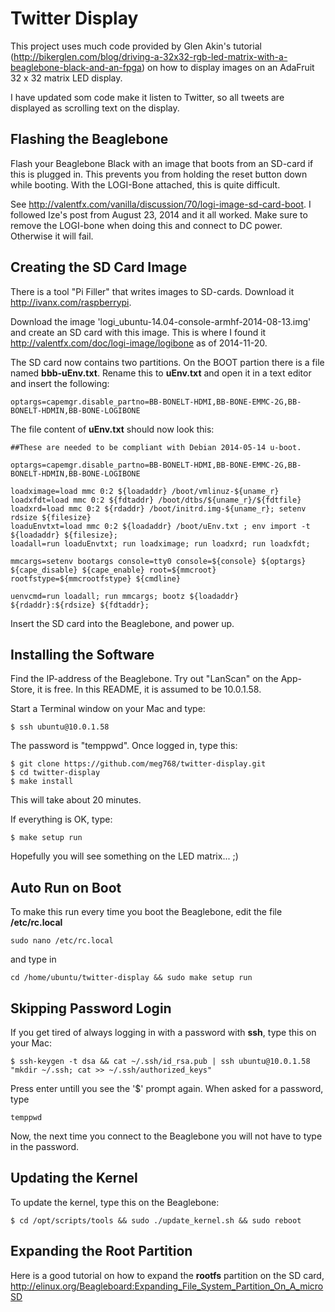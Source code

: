 Twitter Display
=============

This project uses much code provided by Glen Akin's tutorial 
(http://bikerglen.com/blog/driving-a-32x32-rgb-led-matrix-with-a-beaglebone-black-and-an-fpga)
on how to display images on an AdaFruit 32 x 32 matrix LED display.

I have updated som code make it listen to Twitter, so all tweets are displayed as scrolling text on the display.

Flashing the Beaglebone
-----------------------

Flash your Beaglebone Black with an image that boots from an SD-card if this is plugged in. This prevents
you from holding the reset button down while booting. With the LOGI-Bone attached, this is quite difficult.

See http://valentfx.com/vanilla/discussion/70/logi-image-sd-card-boot. I followed Ize's post
from August 23, 2014 and it all worked.	Make sure to remove the LOGI-bone when doing this and connect
to DC power. Otherwise it will fail.

Creating the SD Card Image
--------------------------

There is a tool "Pi Filler" that writes images to SD-cards. Download it http://ivanx.com/raspberrypi.

Download the image 'logi_ubuntu-14.04-console-armhf-2014-08-13.img' and create an SD card with this image. 
This is where I found it http://valentfx.com/doc/logi-image/logibone as of 2014-11-20.

The SD card now contains two partitions. On the BOOT partion there is a file named **bbb-uEnv.txt**. Rename this to **uEnv.txt**
and open it in a text editor and insert the following:

	optargs=capemgr.disable_partno=BB-BONELT-HDMI,BB-BONE-EMMC-2G,BB-BONELT-HDMIN,BB-BONE-LOGIBONE

The file content of **uEnv.txt** should now look this:

	##These are needed to be compliant with Debian 2014-05-14 u-boot.
	
	optargs=capemgr.disable_partno=BB-BONELT-HDMI,BB-BONE-EMMC-2G,BB-BONELT-HDMIN,BB-BONE-LOGIBONE
	
	loadximage=load mmc 0:2 ${loadaddr} /boot/vmlinuz-${uname_r}
	loadxfdt=load mmc 0:2 ${fdtaddr} /boot/dtbs/${uname_r}/${fdtfile}
	loadxrd=load mmc 0:2 ${rdaddr} /boot/initrd.img-${uname_r}; setenv rdsize ${filesize}
	loaduEnvtxt=load mmc 0:2 ${loadaddr} /boot/uEnv.txt ; env import -t ${loadaddr} ${filesize};
	loadall=run loaduEnvtxt; run loadximage; run loadxrd; run loadxfdt;
	
	mmcargs=setenv bootargs console=tty0 console=${console} ${optargs} ${cape_disable} ${cape_enable} root=${mmcroot} rootfstype=${mmcrootfstype} ${cmdline}
	
	uenvcmd=run loadall; run mmcargs; bootz ${loadaddr} ${rdaddr}:${rdsize} ${fdtaddr};

Insert the SD card into the Beaglebone, and power up.

Installing the Software
-----------------------

Find the IP-address of the Beaglebone. Try out "LanScan" on the App-Store, it is free. In this README, it is 
assumed to be 10.0.1.58.

Start a Terminal window on your Mac and type:

	$ ssh ubuntu@10.0.1.58

The password is "temppwd". Once logged in, type this:

	$ git clone https://github.com/meg768/twitter-display.git
	$ cd twitter-display
	$ make install

This will take about 20 minutes. 

If everything is OK, type:

	$ make setup run
	
Hopefully you will see something on the LED matrix... ;)


Auto Run on Boot
----------------

To make this run every time you boot the Beaglebone, edit the file **/etc/rc.local** 

	sudo nano /etc/rc.local

and type in

	cd /home/ubuntu/twitter-display && sudo make setup run

Skipping Password Login
-----------------------

If you get tired of always logging in with a password with **ssh**, type this on your Mac:

	$ ssh-keygen -t dsa && cat ~/.ssh/id_rsa.pub | ssh ubuntu@10.0.1.58 "mkdir ~/.ssh; cat >> ~/.ssh/authorized_keys"

Press enter untill you see the '$' prompt again. When asked for a password, type

	temppwd
	
Now, the next time you connect to the Beaglebone you will not have to type in the password.


Updating the Kernel
-------------------

To update the kernel, type this on the Beaglebone:

	$ cd /opt/scripts/tools && sudo ./update_kernel.sh && sudo reboot

Expanding the Root Partition
----------------------------

Here is a good tutorial on how to expand the **rootfs** partition on the SD card,  
http://elinux.org/Beagleboard:Expanding_File_System_Partition_On_A_microSD




